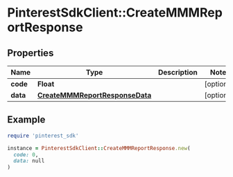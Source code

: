 # PinterestSdkClient::CreateMMMReportResponse

## Properties

| Name | Type | Description | Notes |
| ---- | ---- | ----------- | ----- |
| **code** | **Float** |  | [optional] |
| **data** | [**CreateMMMReportResponseData**](CreateMMMReportResponseData.md) |  | [optional] |

## Example

```ruby
require 'pinterest_sdk'

instance = PinterestSdkClient::CreateMMMReportResponse.new(
  code: 0,
  data: null
)
```

